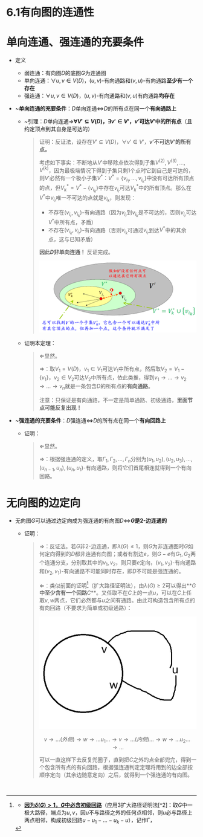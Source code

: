 # 6.1有向图的连通性

# 单向连通、强连通的充要条件

* 定义

  * 弱连通：有向图$D$的底图$G$为连通图
  * 单向连通：$\forall u,v \in V(D)$，$(u,v)$-有向通路和$(v,u)$-有向通路**至少有一个存在**
  * 强连通：$\forall u, v\in V(D)$，$(u,v)$-有向通路和$(v,u)$有向通路**均存在**
* **~单向连通的充要条件**：$D$单向连通$\Leftrightarrow$​$D$的所有点在同一个**有向通路上**

  * ~引理：$D$单向连通$\Rightarrow$​**$\forall V'\subseteq V(D)$**​ **，**​**$\exists v'\in V'$**​ **，**​**$v'$**​**可达**​**$V'$**​**中的所有点**（且约定顶点到其自身是可达的）

    > 证明：反证法，设存在$V'\subseteq V(D)$，$\forall v' \in V'$，**$v'$**​**不可达**​**$V'$**​**的所有点。**
    >
    > 考虑如下事实：不断地从$V'$中移除点依次得到子集$V^{(2)},V^{(3)},...,V^{(k)}$，因为最极端情况下得到子集只剩1个点时它到自己是可达的，则$V'$必然有一个极小子集$V^*$：$V^*=\{v_{i_1},...,v_{i_k}\}$中没有可达所有顶点的点，但$V_k^*=V^*-\{v_{i_k}\}$中存在$v_{i_r}$可达$V_k^*$中的所有顶点。那么在$V^*$中$v_{i_r}$唯一不可达的点就是$v_{i_k}$，则发现：
    >
    > * 不存在$(v_{i_r},v_{i_k})$-有向通路（因为$v_{i_r}$到$v_{i_k}$是不可达的，否则$v_{i_r}$可达$V^*$中所有点，矛盾）
    > * 不存在$(v_{i_k},v_{i_r})$-有向通路（否则$v_{i_k}$可通过$v_{i_r}$到达$V^*$中的其余点，这与已知矛盾）
    >
    > **因此**​**$D$**​**非单向连通！** 反证完成。
    >
    > ​![image](assets/image-20240108214119-fub69gv.png)​
    >
  * 证明本定理：

    > $\Leftarrow$显然。
    >
    > $\Rightarrow$：取$V_1=V(D)$，$v_1 \in V_1$可达$V_1$中所有点，然后取$V_2=V_1-\{v_1\}$，$v_2\in V_2$可达$V_2$中所有点，依此类推，得到$v_1\to...\to  v_2\to ...\to v_n$就是一条包含$D$的所有点的**有向通路**。
    >
    > 注意：只保证是有向通路，不一定是简单通路、初级通路，**里面节点可能反复出现！**
    >
* **~强连通的充要条件**：$D$强连通$\Leftrightarrow$​$D$的所有点在同一个**有向回路上**

  * 证明：

    > $\Leftarrow$显然。
    >
    > $\Rightarrow$：根据强连通的定义，取$\Gamma_1,\Gamma_2,...,\Gamma_n$分别为$(u_1,u_2),(u_2,u_3),...,(u_{n-1},u_n),(u_n,u_1)$-有向通路，则将它们首尾相连就得到一个有向回路。
    >

# 无向图的边定向

* 无向图$G$可以通过边定向成为强连通的有向图$D$​$\Leftrightarrow$​**$G$**​**是2-边连通的**

  * 证明：

    > $\Rightarrow$：反证法。若$G$非2-边连通，即$\lambda(G)\le 1$，则$G$为非连通图时$G$如何定向得到的$D$都非连通有向图；或者有割边$e$，则$G-e$有$G_1,G_2$两个连通分支，分别取其中的$v_1,v_2$，则只要$e$定向，$(v_1,v_2)$-有向通路和$(v_2,v_1)$-有向通路不可能同时存在，即$D$不可能是强连通的。
    >
    > $\Leftarrow$：类似前面的证明[^1]（扩大路径证明法），由$\lambda (G)\ge 2$可以得出**$G$**​**中至少含有一个回路**​**$C$**。又任取不在$C$上的一点$u$，可以在$C$上任取$v,w$两点，它们必然都与$u$之间有通路。由此可构造包含所有点的有向回路（不要求为简单或初级通路）：
    >
    > ​![image](assets/image-20240108215916-7rklx0c.png)​
    >
    > $$
    > v\to ...(外侧)\to w\to... u_1...\to v\to...(内侧)...\to w\to ...u_2...\to ...
    > $$
    >
    > 可以一直这样下去反复兜圈子，直到把$C$之外的点全部兜完，得到一个包含所有点的有向回路，根据强连通判定定理将用到的边全部按顺序定向（其余边随意定向）之后，就得到一个强连通的有向图。
    >

‍

[^1]: * **<u>因为</u>**​**<u>$\delta(G)>1$**</u>​ **<u>，</u>**​**<u>$G$**</u>​**<u>中必含初级回路</u>**（应用3扩大路径证明法[^2]：取$G$中一极大路径，端点为$u,v$，因$u$不与路径之外的任何点相邻，则$u$必与路径上两点相邻，构成初级回路$u-u_1-...-u_k-u$），记作$\Gamma$，
